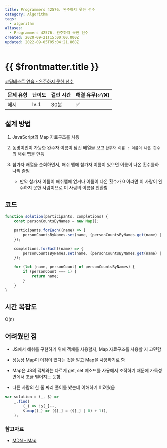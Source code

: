 ```yaml
---
title: Programmers 42576. 완주하지 못한 선수
category: Algorithm
tags:
  - algorithm
aliases:
  - Programmers 42576. 완주하지 못한 선수
created: 2020-09-21T15:00:00.000Z
updated: 2022-09-05T05:04:21.868Z
---
```


# {{ $frontmatter.title }}

[코딩테스트 연습 - 완주하지 못한 선수](https://programmers.co.kr/learn/courses/30/lessons/42576)

| 문제 유형 | 난이도 | 걸린 시간 | 해결 유무(✅/❌) |
| --------- | ------ | --------- | ---------------- |
| 해시      | lv.1   | 30분      | ✅               |

## 설계 방법

1. JavaScript의 Map 자료구조를 사용

1. 동명이인이 가능한 완주자 이름이 담긴 배열을 보고 `완주자 이름 : 이름이 나온 횟수` 의 해쉬 맵을 만듬

1. 참가자 배열을 순회하면서, 해쉬 맵에 참가자 이름이 있으면 이름이 나온 횟수를하나씩 줄임

   - 만약 참가자 이름이 해쉬맵에 없거나 이름이 나온 횟수가 0 이라면 이 사람이 완주하지 못한 사람이므로 이 사람의 이름을 반환함

## 코드

```javascript
function solution(participants, completions) {
	const personCountsByNames = new Map();

	participants.forEach((name) => {
		personCountsByNames.set(name, (personCountsByNames.get(name) || 0) + 1);
	});

	completions.forEach((name) => {
		personCountsByNames.set(name, (personCountsByNames.get(name) || 0) - 1);
	});

	for (let [name, personCount] of personCountsByNames) {
		if (personCount === 1) {
			return name;
		}
	}
}
```

## 시간 복잡도

O(n)

## 어려웠던 점

- JS에서 해쉬를 구현하기 위해 객체를 사용할지, Map 자료구조를 사용할 지 고민함

- 성능상 Map이 이점이 있다는 것을 알고 Map을 사용하기로 함

- Map은 JS의 객체와는 다르게 get, set 메소드를 사용해서 조작하기 때문에 가독성면에서 조금 떨어지는 듯함.

- 다른 사람의 한 줄 짜리 풀이를 봤는데 이해하기 어려웠음

```javascript
var solution = (_, $) =>
	_.find(
		(_) => !$[_]--,
		$.map((_) => ($[_] = ($[_] | 0) + 1)),
	);
```

### 참고자료

- [MDN - Map](https://developer.mozilla.org/ko/docs/Web/JavaScript/Reference/Global_Objects/Map)
